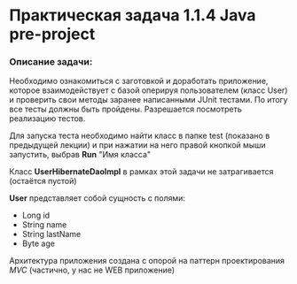 # Практическая задача 1.1.4 Java pre-project

### Описание задачи:

Необходимо ознакомиться с заготовкой и доработать приложение, которое взаимодействует с базой оперируя пользователем (класс User) и проверить свои методы заранее написанными JUnit тестами. По итогу все тесты должны быть пройдены. Разрешается посмотреть реализацию тестов.

Для запуска теста необходимо найти класс в папке test (показано в предыдущей лекции) и при нажатии на него правой кнопкой мыши запустить, выбрав **Run** "Имя класса"

Класс **UserHibernateDaoImpl** в рамках этой задачи не затрагивается (остаётся пустой)

**User** представляет собой сущность с полями:

* Long id 
* String name 
* String lastName 
* Byte age

Архитектура приложения создана с опорой на паттерн проектирования _MVC_ (частично, у нас не WEB приложение)
